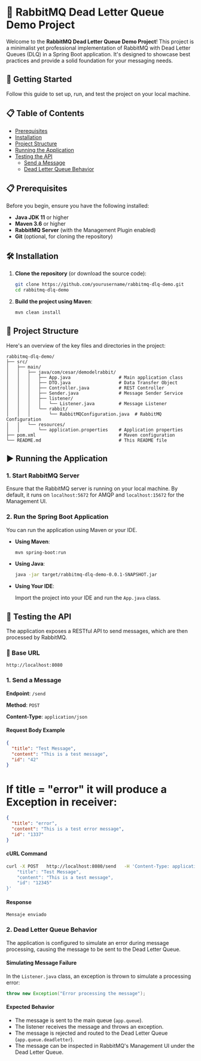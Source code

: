 
# 🐰 RabbitMQ Dead Letter Queue Demo Project

Welcome to the **RabbitMQ Dead Letter Queue Demo Project**! This project is a minimalist yet professional implementation of RabbitMQ with Dead Letter Queues (DLQ) in a Spring Boot application. It's designed to showcase best practices and provide a solid foundation for your messaging needs.

## 🚀 Getting Started

Follow this guide to set up, run, and test the project on your local machine.

## 📋 Table of Contents

- [Prerequisites](#-prerequisites)
- [Installation](#%EF%B8%8F-installation)
- [Project Structure](#-project-structure)
- [Running the Application](#%EF%B8%8F-running-the-application)
- [Testing the API](#-testing-the-api)
    - [Send a Message](#1-send-a-message)
    - [Dead Letter Queue Behavior](#2-dead-letter-queue-behavior)

## 📋 Prerequisites

Before you begin, ensure you have the following installed:

- **Java JDK 11** or higher
- **Maven 3.6** or higher
- **RabbitMQ Server** (with the Management Plugin enabled)
- **Git** (optional, for cloning the repository)

## 🛠️ Installation

1. **Clone the repository** (or download the source code):

   ```bash
   git clone https://github.com/yourusername/rabbitmq-dlq-demo.git
   cd rabbitmq-dlq-demo
   ```

2. **Build the project using Maven**:

   ```bash
   mvn clean install
   ```

## 📂 Project Structure

Here's an overview of the key files and directories in the project:

```plaintext
rabbitmq-dlq-demo/
├── src/
│   ├── main/
│   │   ├── java/com/cesar/demodelrabbit/
│   │   │   ├── App.java                  # Main application class
│   │   │   ├── DTO.java                  # Data Transfer Object
│   │   │   ├── Controller.java           # REST Controller
│   │   │   ├── Sender.java               # Message Sender Service
│   │   │   ├── listener/
│   │   │   │   └── Listener.java         # Message Listener
│   │   │   └── rabbit/
│   │   │       └── RabbitMQConfiguration.java  # RabbitMQ Configuration
│   │   └── resources/
│   │       └── application.properties    # Application properties
├── pom.xml                               # Maven configuration
└── README.md                             # This README file
```

## ▶️ Running the Application

### 1. Start RabbitMQ Server

Ensure that the RabbitMQ server is running on your local machine. By default, it runs on `localhost:5672` for AMQP and `localhost:15672` for the Management UI.

### 2. Run the Spring Boot Application

You can run the application using Maven or your IDE.

- **Using Maven**:

  ```bash
  mvn spring-boot:run
  ```

- **Using Java**:

  ```bash
  java -jar target/rabbitmq-dlq-demo-0.0.1-SNAPSHOT.jar
  ```

- **Using Your IDE**:

  Import the project into your IDE and run the `App.java` class.

## 🧪 Testing the API

The application exposes a RESTful API to send messages, which are then processed by RabbitMQ.

### 📍 Base URL

```
http://localhost:8080
```

### 1. Send a Message

**Endpoint**: `/send`

**Method**: `POST`

**Content-Type**: `application/json`

#### **Request Body Example**

```json
{
  "title": "Test Message",  
  "content": "This is a test message",
  "id": "42"
}
```

# If title = "error" it will produce a Exception in receiver:
```json
{
  "title": "error",  
  "content": "This is a test error message",
  "id": "1337"
}
```



#### **cURL Command**

```bash
curl -X POST   http://localhost:8080/send   -H 'Content-Type: application/json'   -d '{
    "title": "Test Message",
    "content": "This is a test message",
    "id": "12345"
}'
```

#### **Response**

```
Mensaje enviado
```

### 2. Dead Letter Queue Behavior

The application is configured to simulate an error during message processing, causing the message to be sent to the Dead Letter Queue.

#### **Simulating Message Failure**

In the `Listener.java` class, an exception is thrown to simulate a processing error:

```java
throw new Exception("Error processing the message");
```

#### **Expected Behavior**

- The message is sent to the main queue (`app.queue`).
- The listener receives the message and throws an exception.
- The message is rejected and routed to the Dead Letter Queue (`app.queue.deadletter`).
- The message can be inspected in RabbitMQ's Management UI under the Dead Letter Queue.
